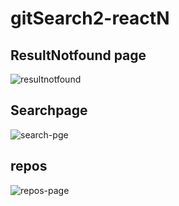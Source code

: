 # gitSearch2-reactN


## ResultNotfound page
![resultnotfound](https://user-images.githubusercontent.com/87143175/156393078-7a14db4d-f498-4dbe-9545-0c8c8c9f0405.PNG)

## Searchpage
![search-pge](https://user-images.githubusercontent.com/87143175/156393428-de4a9e81-2ac6-428a-a2bb-ceec8209e963.PNG)

## repos
![repos-page](https://user-images.githubusercontent.com/87143175/156394002-bcc59038-d4f0-4885-b20e-9e03c735ea2d.PNG)



